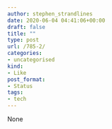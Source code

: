 ```yaml
---
author: stephen_strandlines
date: 2020-06-04 04:41:06+00:00
draft: false
title: ""
type: post
url: /785-2/
categories:
- uncategorised
kind:
- Like
post_format:
- Status
tags:
- tech
---
```


None
